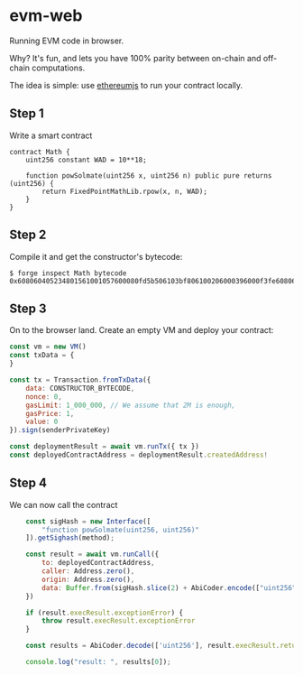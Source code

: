 # evm-web

Running EVM code in browser.

Why? It's fun, and lets you have 100% parity between on-chain and off-chain computations.

The idea is simple: use [ethereumjs](https://github.com/ethereumjs/ethereumjs-monorepo) to run your contract locally.

## Step 1

Write a smart contract
```solidity
contract Math {
    uint256 constant WAD = 10**18;

    function powSolmate(uint256 x, uint256 n) public pure returns (uint256) {
        return FixedPointMathLib.rpow(x, n, WAD);
    }
}
```

## Step 2

Compile it and get the constructor's bytecode:

```
$ forge inspect Math bytecode
0x608060405234801561001057600080fd5b506103bf806100206000396000f3fe608060405234801561001057600080fd5b50600436106100415760003560e01c8...d4e84ca6369d0e125264787253ffffc1c4b301219a3704c926f7bd064736f6c634300080b0033
```

## Step 3

On to the browser land. Create an empty VM and deploy your contract:
```javascript
const vm = new VM()
const txData = {
}

const tx = Transaction.fromTxData({
    data: CONSTRUCTOR_BYTECODE,
    nonce: 0,
    gasLimit: 1_000_000, // We assume that 2M is enough,
    gasPrice: 1,
    value: 0
}).sign(senderPrivateKey)

const deploymentResult = await vm.runTx({ tx })
const deployedContractAddress = deploymentResult.createdAddress!
```

## Step 4

We can now call the contract
```javascript
    const sigHash = new Interface([
        "function powSolmate(uint256, uint256)"
    ]).getSighash(method);

    const result = await vm.runCall({
        to: deployedContractAddress,
        caller: Address.zero(),
        origin: Address.zero(),
        data: Buffer.from(sigHash.slice(2) + AbiCoder.encode(["uint256", "uint256"], [x, y]).slice(2), 'hex'),
    })

    if (result.execResult.exceptionError) {
        throw result.execResult.exceptionError
    }

    const results = AbiCoder.decode(['uint256'], result.execResult.returnValue);

    console.log("result: ", results[0]);
```

